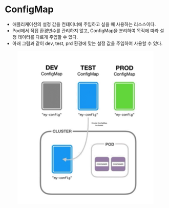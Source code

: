# ConfigMap

* 애플리케이션의 설정 값을 컨테이너에 주입하고 싶을 때 사용하는 리소스이다.
* Pod에서 직접 환경변수를 관리하지 않고, ConfigMap을 분리하여 목적에 따라 설정 데이터를 다르게 주입할 수 있다.
* 아래 그림과 같이 dev, test, prd  환경에 맞는 설정 값을 주입하여 사용할 수 있다.

<div align="center">

<figure><img src="../../../../.gitbook/assets/image (3).png" alt=""><figcaption></figcaption></figure>

</div>



